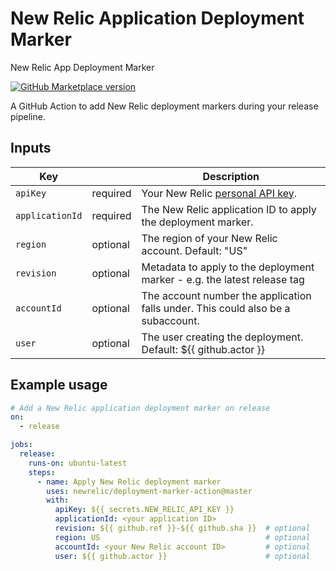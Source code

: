 # New Relic Application Deployment Marker
New Relic App Deployment Marker

[![GitHub Marketplace version](https://img.shields.io/github/release/newrelic/deployment-marker-action.svg?label=Marketplace&logo=github)](https://github.com/marketplace/actions/new-relic-application-deployment-marker)

A GitHub Action to add New Relic deployment markers during your release pipeline.

## Inputs

| Key             |          | Description                                                                                                                              |
| --------------- | -------- | ---------------------------------------------------------------------------------------------------------------------------------------- |
| `apiKey`        | required | Your New Relic [personal API key](https://docs.newrelic.com/docs/apis/get-started/intro-apis/types-new-relic-api-keys#personal-api-key). |
| `applicationId` | required | The New Relic application ID to apply the deployment marker.                                                                             |
| `region`        | optional | The region of your New Relic account. Default: "US"                                                                                      |
| `revision`      | optional | Metadata to apply to the deployment marker - e.g. the latest release tag                                                                 |
| `accountId`     | optional | The account number the application falls under. This could also be a subaccount.                                                         |
| `user`          | optional | The user creating the deployment. Default: ${{ github.actor }}                                                                           |

## Example usage

```yaml
# Add a New Relic application deployment marker on release
on:
  - release

jobs:
  release:
    runs-on: ubuntu-latest
    steps:
      - name: Apply New Relic deployment marker
        uses: newrelic/deployment-marker-action@master
        with:
          apiKey: ${{ secrets.NEW_RELIC_API_KEY }}
          applicationId: <your application ID>
          revision: ${{ github.ref }}-${{ github.sha }}  # optional
          region: US                                     # optional
          accountId: <your New Relic account ID>         # optional
          user: ${{ github.actor }}                      # optional
```
